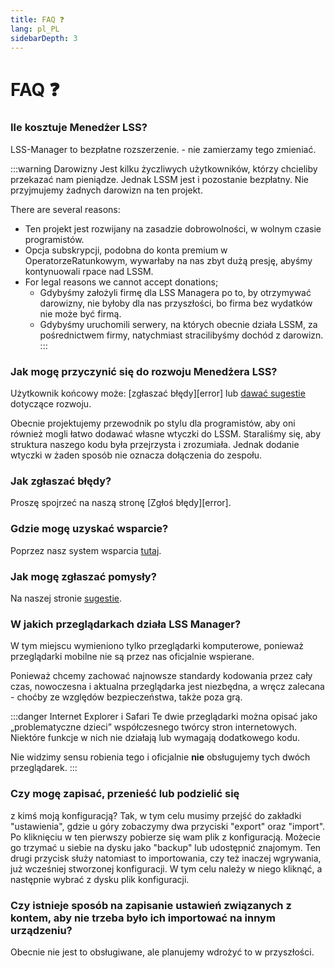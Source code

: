 ```yaml
---
title: FAQ ❓
lang: pl_PL
sidebarDepth: 3
---
```


# FAQ ❓

### Ile kosztuje Menedżer LSS?
LSS-Manager to bezpłatne rozszerzenie. - nie zamierzamy tego zmieniać.

:::warning Darowizny
Jest kilku życzliwych użytkowników, którzy chcieliby przekazać nam pieniądze. Jednak LSSM jest i pozostanie bezpłatny. Nie przyjmujemy żadnych darowizn na ten projekt.

There are several reasons:
* Ten projekt jest rozwijany na zasadzie dobrowolności, w wolnym czasie programistów.
* Opcja subskrypcji, podobna do konta premium w OperatorzeRatunkowym, wywarłaby na nas zbyt dużą presję, abyśmy kontynuowali rpace nad LSSM.
* For legal reasons we cannot accept donations;
    * Gdybyśmy założyli firmę dla LSS Managera po to, by otrzymywać darowizny, nie byłoby dla nas przyszłości, bo firma bez wydatków nie może być firmą.
    * Gdybyśmy uruchomili serwery, na których obecnie działa LSSM, za pośrednictwem firmy, natychmiast stracilibyśmy dochód z darowizn.
:::

### Jak mogę przyczynić się do rozwoju Menedżera LSS?
Użytkownik końcowy może: [zgłaszać błędy][error] lub [dawać sugestie][suggestions] dotyczące rozwoju.

Obecnie projektujemy przewodnik po stylu dla programistów, aby oni również mogli łatwo dodawać własne wtyczki do LSSM. Staraliśmy się, aby struktura naszego kodu była przejrzysta i zrozumiała. Jednak dodanie wtyczki w żaden sposób nie oznacza dołączenia do zespołu.

### Jak zgłaszać błędy?
Proszę spojrzeć na naszą stronę [Zgłoś błędy][error].

### Gdzie mogę uzyskać wsparcie?
Poprzez nasz system wsparcia [tutaj][support].

### Jak mogę zgłaszać pomysły?
Na naszej stronie [sugestie][suggestions].

### W jakich przeglądarkach działa LSS Manager?
W tym miejscu wymieniono tylko przeglądarki komputerowe, ponieważ przeglądarki mobilne nie są przez nas oficjalnie wspierane.

Ponieważ chcemy zachować najnowsze standardy kodowania przez cały czas, nowoczesna i aktualna przeglądarka jest niezbędna, a wręcz zalecana - choćby ze względów bezpieczeństwa, także poza grą.

<browser-support-table/>

:::danger Internet Explorer i Safari
Te dwie przeglądarki można opisać jako „problematyczne dzieci” współczesnego twórcy stron internetowych. Niektóre funkcje w nich nie działają lub wymagają dodatkowego kodu.

Nie widzimy sensu robienia tego i oficjalnie **nie** obsługujemy tych dwóch przeglądarek.
:::

### Czy mogę zapisać, przenieść lub podzielić się
z kimś moją konfiguracją?
Tak, w tym celu musimy przejść do zakładki "ustawienia", gdzie u góry zobaczymy dwa przyciski "export" oraz "import".
Po kliknięciu w ten pierwszy pobierze się wam plik z konfiguracją. Możecie go trzymać u siebie na dysku jako "backup" lub udostępnić znajomym. Ten drugi przycisk służy natomiast to importowania, czy też inaczej wgrywania, już wcześniej stworzonej konfiguracji. W tym celu należy w niego kliknąć, a następnie wybrać z dysku plik konfiguracji.

### Czy istnieje sposób na zapisanie ustawień związanych z kontem, aby nie trzeba było ich importować na innym urządzeniu?
Obecnie nie jest to obsługiwane, ale planujemy wdrożyć to w przyszłości.

[support]: support.md
[errors]: error_report.md
[suggestions]: suggestions.md
